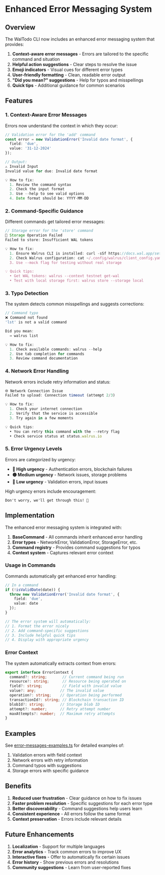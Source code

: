# Enhanced Error Messaging System

## Overview

The WalTodo CLI now includes an enhanced error messaging system that provides:

1. **Context-aware error messages** - Errors are tailored to the specific command and situation
2. **Helpful action suggestions** - Clear steps to resolve the issue
3. **Emoji indicators** - Visual cues for different error types
4. **User-friendly formatting** - Clean, readable error output
5. **"Did you mean?" suggestions** - Help for typos and misspellings
6. **Quick tips** - Additional guidance for common scenarios

## Features

### 1. Context-Aware Error Messages

Errors now understand the context in which they occur:

```typescript
// Validation error for the 'add' command
const error = new ValidationError('Invalid date format', {
  field: 'due',
  value: '31-12-2024'
});

// Output:
⚠️ Invalid Input
Invalid value for due: Invalid date format

💡 How to fix:
  1. Review the command syntax
  2. Check the input format  
  3. Use --help to see valid options
  4. Date format should be: YYYY-MM-DD
```

### 2. Command-Specific Guidance

Different commands get tailored error messages:

```typescript
// Storage error for the 'store' command
💾 Storage Operation Failed
Failed to store: Insufficient WAL tokens

💡 How to fix:
  1. Ensure Walrus CLI is installed: curl -sSf https://docs.wal.app/setup/walrus-install.sh | sh
  2. Check Walrus configuration: cat ~/.config/walrus/client_config.yaml
  3. Use --mock flag for testing without real storage

💡 Quick tips:
  • Get WAL tokens: walrus --context testnet get-wal
  • Test with local storage first: walrus store --storage local
```

### 3. Typo Detection

The system detects common misspellings and suggests corrections:

```typescript
// Command typo
❌ Command not found
'lst' is not a valid command

Did you mean:
  → walrus list

💡 How to fix:
  1. Check available commands: walrus --help
  2. Use tab completion for commands
  3. Review command documentation
```

### 4. Network Error Handling

Network errors include retry information and status:

```typescript
🌐 Network Connection Issue
Failed to upload: Connection timeout (attempt 2/3)

💡 How to fix:
  1. Check your internet connection
  2. Verify that the service is accessible
  3. Try again in a few moments

💡 Quick tips:
  • You can retry this command with the --retry flag
  • Check service status at status.walrus.io
```

### 5. Error Urgency Levels

Errors are categorized by urgency:

- **🔴 High urgency** - Authentication errors, blockchain failures
- **🟡 Medium urgency** - Network issues, storage problems  
- **🔵 Low urgency** - Validation errors, input issues

High urgency errors include encouragement:

```
Don't worry, we'll get through this! 💪
```

## Implementation

The enhanced error messaging system is integrated with:

1. **BaseCommand** - All commands inherit enhanced error handling
2. **Error types** - NetworkError, ValidationError, StorageError, etc.
3. **Command registry** - Provides command suggestions for typos
4. **Context system** - Captures relevant error context

### Usage in Commands

Commands automatically get enhanced error handling:

```typescript
// In a command
if (!isValidDate(date)) {
  throw new ValidationError('Invalid date format', {
    field: 'due',
    value: date
  });
}

// The error system will automatically:
// 1. Format the error nicely
// 2. Add command-specific suggestions
// 3. Include helpful quick tips
// 4. Display with appropriate urgency
```

### Error Context

The system automatically extracts context from errors:

```typescript
export interface ErrorContext {
  command?: string;       // Current command being run
  resource?: string;      // Resource being operated on
  field?: string;         // Field with invalid value
  value?: any;           // The invalid value
  operation?: string;    // Operation being performed
  transactionId?: string; // Blockchain transaction ID
  blobId?: string;       // Storage blob ID
  attempt?: number;      // Retry attempt number
  maxAttempts?: number;  // Maximum retry attempts
}
```

## Examples

See [error-messages-examples.ts](../src/utils/error-messages-examples.ts) for detailed examples of:

1. Validation errors with field context
2. Network errors with retry information
3. Command typos with suggestions
4. Storage errors with specific guidance

## Benefits

1. **Reduced user frustration** - Clear guidance on how to fix issues
2. **Faster problem resolution** - Specific suggestions for each error type
3. **Better discoverability** - Command suggestions help users learn
4. **Consistent experience** - All errors follow the same format
5. **Context preservation** - Errors include relevant details

## Future Enhancements

1. **Localization** - Support for multiple languages
2. **Error analytics** - Track common errors to improve UX
3. **Interactive fixes** - Offer to automatically fix certain issues
4. **Error history** - Show previous errors and resolutions
5. **Community suggestions** - Learn from user-reported fixes